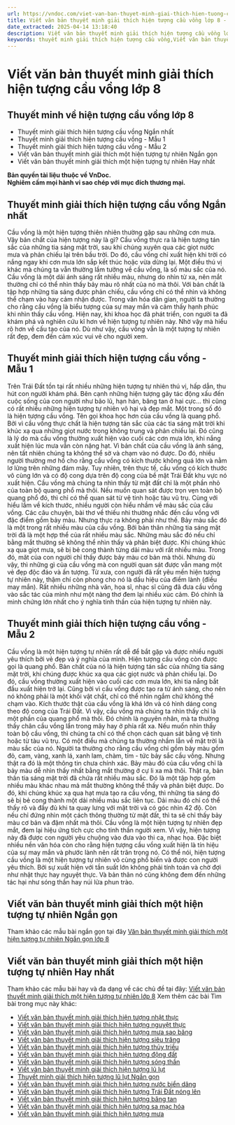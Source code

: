 ```yaml
---
url: https://vndoc.com/viet-van-ban-thuyet-minh-giai-thich-hien-tuong-cau-vong-lop-8-297172
title: Viết văn bản thuyết minh giải thích hiện tượng cầu vồng lớp 8 - VnDoc.com
date_extracted: 2025-04-14 13:18:40
description: Viết văn bản thuyết minh giải thích hiện tượng cầu vồng lớp 8 được biên soạn nhằm giúp các em HS đạt kết quả tốt trong quá trình làm bài tập và học tập môn Ngữ văn lớp 8.
keywords: thuyết minh giải thích hiện tượng cầu vồng,Viết văn bản thuyết minh giải thích hiện tượng cầu vồng,Thuyết minh về hiện tượng cầu vồng,thuyết minh giải thích hiện tượng cầu vồng ngắn nhất,Viết văn bản thuyết minh giải thích một hiện tượng tự nhiên,văn bản thuyết minh giải thích hiện tượng cầu vồng,Viết văn bản thuyết minh giải thích hiện tượng cầu vồng lớp 8,Viết văn bản thuyết minh giải thích một hiện tượng tự nhiên lớp 8,văn mẫu lớp 8,ngữ văn 8
---
```


# Viết văn bản thuyết minh giải thích hiện tượng cầu vồng lớp 8
## **Thuyết minh về hiện tượng cầu vồng lớp 8**
  * Thuyết minh giải thích hiện tượng cầu vồng Ngắn nhất
  * Thuyết minh giải thích hiện tượng cầu vồng - Mẫu 1
  * Thuyết minh giải thích hiện tượng cầu vồng - Mẫu 2
  * Viết văn bản thuyết minh giải thích một hiện tượng tự nhiên Ngắn gọn
  * Viết văn bản thuyết minh giải thích một hiện tượng tự nhiên Hay nhất

**Bản quyền tài liệu thuộc về VnDoc.  
Nghiêm cấm mọi hành vi sao chép với mục đích thương mại.**
## **Thuyết minh giải thích hiện tượng cầu vồng Ngắn nhất**
Cầu vồng là một hiện tượng thiên nhiên thường gặp sau những cơn mưa. Vậy bản chất của hiện tượng này là gì?
Cầu vồng thực ra là hiện tượng tán sắc của những tia sáng mặt trời, sau khi chúng xuyên qua các giọt nước mưa và phản chiếu lại trên bầu trời. Do đó, cầu vồng chỉ xuất hiện khi trời có nắng ngay khi cơn mưa lớn sắp kết thúc hoặc vừa dừng lại. Một điều thú vị khác mà chúng ta vẫn thường lầm tưởng về cầu vồng, là số màu sắc của nó. Cầu vồng là một dải ánh sáng rất nhiều màu, nhưng do nhìn từ xa, nên mắt thường chỉ có thể nhìn thấy bảy màu rõ nhất của nó mà thôi. Với bản chất là tập hợp những tia sáng được phản chiếu, cầu vồng chỉ có thể nhìn và không thể chạm vào hay cảm nhận được. Trong văn hóa dân gian, người ta thường cho rằng cầu vồng là biểu tượng của sự may mắn và cảm thấy hạnh phúc khi nhìn thấy cầu vồng. Hiện nay, khi khoa học đã phát triển, con người ta đã khám phá và nghiên cứu kĩ hơn về hiện tượng tự nhiên này. Nhờ vậy mà hiểu rõ hơn về cấu tạo của nó.
Dù như vậy, cầu vồng vẫn là một tượng tự nhiên rất đẹp, đem đến cảm xúc vui vẻ cho người xem.
## **Thuyết minh giải thích hiện tượng cầu vồng - Mẫu 1**
Trên Trái Đất tồn tại rất nhiều những hiện tượng tự nhiên thú vị, hấp dẫn, thu hút con người khám phá. Bên cạnh những hiện tượng gây tác động xấu đến cuộc sống của con người như bão lũ, hạn hán, băng tan ở hai cực… thì cũng có rất nhiều những hiện tượng tự nhiên vô hại và đẹp mắt. Một trong số đó là hiện tượng cầu vồng.
Tên gọi khoa học hơn của cầu vồng là quang phổ. Bởi vì cầu vồng thực chất là hiện tượng tán sắc của các tia sáng mặt trời khi khúc xạ qua những giọt nước trong không trung và phản chiếu lại. Đó cũng là lý do mà cầu vồng thường xuất hiện vào cuối các cơn mưa lớn, khi nắng xuất hiện lúc mưa vẫn còn nặng hạt. Vì bản chất của cầu vồng là ánh sáng, nên tất nhiên chúng ta không thể sờ và chạm vào nó được. Do đó, nhiều người thường mơ hồ cho rằng cầu vồng có kích thước không quá lớn và nằm lơ lửng trên những đám mây. Tuy nhiên, trên thực tế, cầu vồng có kích thước vô cùng lớn và có độ cong dựa trên độ cong của bề mặt Trái Đất khu vực nó xuất hiện. Cầu vồng mà chúng ta nhìn thấy từ mặt đất chỉ là một phần nhỏ của toàn bộ quang phổ mà thôi. Nếu muốn quan sát được trọn vẹn toàn bộ quang phổ đó, thì chỉ có thể quan sát từ vệ tinh hoặc tàu vũ trụ.
Cùng với hiểu lầm về kích thước, nhiều người còn hiểu nhầm về màu sắc của cầu vồng. Các câu chuyện, bài thơ về thiếu nhi thường nhắc đến cầu vồng với đặc điểm gồm bảy màu. Nhưng thực ra không phải như thế. Bảy màu sắc đó là một trong rất nhiều màu của cầu vồng. Bởi bản thân những tia sáng mặt trời đã là một hợp thể của rất nhiều màu sắc. Những màu sắc đó nếu chỉ bằng mắt thường sẽ không thể nhìn thấy và phân biệt được. Khi chúng khúc xạ qua giọt mưa, sẽ bị bẻ cong thành từng dải màu với rất nhiều màu. Trong đó, măt của con người chỉ thấy được bảy màu cơ bản mà thôi. Nhưng dù vậy, thì những gì của cầu vồng mà con người quan sát được vẫn mang một vẻ đẹp độc đáo và ấn tượng.
Từ xưa, con người đã rất yêu mến hiện tượng tự nhiên này, thậm chí còn phong cho nó là dấu hiệu của điềm lành \(điều may mắn\). Rất nhiều những nhà văn, họa sĩ, nhạc sĩ cũng đã đưa cầu vồng vào sắc tác của mình như một nàng thơ đem lại nhiều xúc cảm. Đó chính là minh chứng lớn nhất cho ý nghĩa tinh thần của hiện tượng tự nhiên này.
## **Thuyết minh giải thích hiện tượng cầu vồng - Mẫu 2**
Cầu vồng là một hiện tượng tự nhiên rất dễ để bắt gặp và được nhiều người yêu thích bởi vẻ đẹp và ý nghĩa của mình.
Hiện tượng cầu vồng còn được gọi là quang phổ. Bản chất của nó là hiện tượng tán sắc của những tia sáng mặt trời, khi chúng được khúc xa qua các giọt nước và phản chiếu lại. Do đó, cầu vồng thường xuất hiện vào cuối các cơn mưa lớn, khi tia nắng bắt đầu xuất hiện trở lại. Cũng bởi vì cầu vồng được tạo ra từ ánh sáng, cho nên nó không phải là một khối vật chất, chỉ có thể nhìn ngắm chứ không thể chạm vào. Kích thước thật của cầu vồng là khá lớn và có hình dáng cong theo độ cong của Trái Đất. Vì vậy, cầu vồng mà chúng ta nhìn thấy chỉ là một phần của quang phổ mà thôi. Đó chính là nguyên nhân, mà ta thường thấy chân cầu vồng lẩn trong mây hay ở phía rất xa. Nếu muốn nhìn thấy toàn bộ cầu vồng, thì chúng ta chỉ có thể chọn cách quan sát bằng vệ tinh hoặc từ tàu vũ trụ.
Có một điều mà chúng ta thường nhầm lẫn về mặt trời là màu sắc của nó. Người ta thường cho rằng cầu vồng chỉ gồm bảy màu gồm đỏ, cam, vàng, xanh lá, xanh lam, chàm, tím - tức bảy sắc cầu vồng. Nhưng thật ra đó là một thông tin chưa chính xác. Bảy màu đó của cầu vồng chỉ là bảy màu dễ nhìn thấy nhất bằng mắt thường ở cự li xa mà thôi. Thật ra, bản thân tia sáng mặt trời đã chứa rất nhiều màu sắc. Đó là một tập hợp gồm nhiều màu khác nhau mà mắt thường không thể thấy và phân biệt được. Do đó, khi chúng khúc xạ qua hạt mưa tạo ra cầu vồng, thì những tia sáng đó sẽ bị bẻ cong thành một dải nhiều màu sắc liên tục. Dải màu đó chỉ có thể thấy rõ và đầy đủ khi ta quay lưng với mặt trời và có góc nhìn 42 độ. Còn nếu chỉ đứng nhìn một cách thông thường từ mặt đất, thì ta sẽ chỉ thấy bảy màu cơ bản và đậm nhất mà thôi.
Cầu vồng là một hiện tượng tự nhiên đẹp mắt, đem lại hiệu ứng tích cực cho tinh thần người xem. Vì vậy, hiện tượng này đã được con người yêu chuộng vào đưa vào thi ca, nhạc họa. Đặc biệt nhiều nền văn hóa còn cho rằng hiện tượng cầu vồng xuất hiện là tín hiệu của sự may mắn và phước lành nên rất trân trọng nó.
Có thể nói, hiện tượng cầu vồng là một hiện tượng tự nhiên vô cùng phổ biến và được con người yêu thích. Bởi sự xuất hiện với tần suất lớn không phải tính toán và chờ đợi như nhật thực hay nguyệt thực. Và bản thân nó cũng không đem đến những tác hại như sóng thần hay núi lửa phun trào.
## **Viết văn bản thuyết minh giải thích một hiện tượng tự nhiên Ngắn gọn**
Tham khảo các mẫu bài ngắn gọn tại đây [Văn bản thuyết minh giải thích một hiện tượng tự nhiên Ngắn gọn lớp 8](<https://vndoc.com/thuyet-minh-giai-thich-mot-hien-tuong-tu-nhien-lop-8-ngan-gon-297168>)
## **Viết văn bản thuyết minh giải thích một hiện tượng tự nhiên Hay nhất**
Tham khảo các mẫu bài hay và đa dạng về các chủ đề tại đây: [Viết văn bản thuyết minh giải thích một hiện tượng tự nhiên lớp 8](<https://vndoc.com/viet-van-ban-thuyet-minh-giai-thich-mot-hien-tuong-tu-nhien-lop-8-297167>)
Xem thêm các bài Tìm bài trong mục này khác:
  * [Viết văn bản thuyết minh giải thích hiện tượng nhật thực](</viet-van-ban-thuyet-minh-giai-thich-hien-tuong-nhat-thuc-lop-8-297173>)
  * [Viết văn bản thuyết minh giải thích hiện tượng nguyệt thực](</viet-van-ban-thuyet-minh-giai-thich-hien-tuong-nguyet-thuc-lop-8-297175>)
  * [Viết văn bản thuyết minh giải thích hiện tượng mưa sao băng](</viet-van-ban-thuyet-minh-giai-thich-hien-tuong-mua-sao-bang-lop-8-297176>)
  * [Viết văn bản thuyết minh giải thích hiện tượng siêu trăng](</viet-van-ban-thuyet-minh-giai-thich-hien-tuong-sieu-trang-lop-8-297177>)
  * [Viết văn bản thuyết minh giải thích hiện tượng thủy triều](</viet-van-ban-thuyet-minh-giai-thich-hien-tuong-thuy-trieu-lop-8-297178>)
  * [Viết văn bản thuyết minh giải thích hiện tượng động đất](</viet-van-ban-thuyet-minh-giai-thich-hien-tuong-dong-dat-lop-8-297179>)
  * [Viết văn bản thuyết minh giải thích hiện tượng sóng thần](</viet-van-ban-thuyet-minh-giai-thich-hien-tuong-song-than-lop-8-297180>)
  * [Viết văn bản thuyết minh giải thích hiện tượng lũ lụt](</viet-van-ban-thuyet-minh-giai-thich-hien-tuong-lu-lut-lop-8-297181>)
  * [Thuyết minh giải thích hiện tượng lũ lụt Ngắn gọn](</van-ban-thuyet-minh-giai-thich-hien-tuong-lu-lut-ngan-gon-lop-8-330015>)
  * [Viết văn bản thuyết minh giải thích hiện tượng nước biển dâng](</viet-van-ban-thuyet-minh-giai-thich-hien-tuong-nuoc-bien-dang-lop-8-297182>)
  * [Viết văn bản thuyết minh giải thích hiện tượng Trái Đất nóng lên](</viet-van-ban-thuyet-minh-giai-thich-hien-tuong-trai-dat-nong-len-lop-8-297244>)
  * [Viết văn bản thuyết minh giải thích hiện tượng băng tan](</viet-van-ban-thuyet-minh-giai-thich-hien-tuong-bang-tan-o-cac-dia-cuc-lop-8-297245>)
  * [Viết văn bản thuyết minh giải thích hiện tượng sa mạc hóa](</viet-van-ban-thuyet-minh-giai-thich-hien-tuong-sa-mac-hoa-lop-8-297248>)
  * [Viết văn bản thuyết minh giải thích hiện tượng mưa](</thuyet-minh-ve-hien-tuong-tu-nhien-mua-lop-8-306452>)

